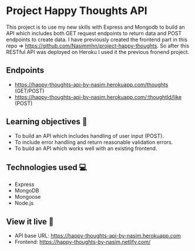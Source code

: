 # Project Happy Thoughts API

This project is to use my new skills with Express and Mongodb to build an API which includes both GET request endpoints to return data and POST endpoints to create data.
I have previously created the frontend part in this repo => https://github.com/Nasimmhn/project-happy-thoughts.
So after this RESTful API was deployed on Heroku I used it the previous fronend project.

## Endpoints
- https://happy-thoughts-api-by-nasim.herokuapp.com/thoughts (GET/POST)
- https://happy-thoughts-api-by-nasim.herokuapp.com/:thoughtId/like (POST)

## Learning objectives 🧠

* To build an API which includes handling of user input (POST).
* To include error handling and return reasonable validation errors.
* To build an API which works well with an existing frontend.

## Technologies used 💻
* Express
* MongoDB
* Mongoose
* Node.js

## View it live 🎯

* API base URL: https://happy-thoughts-api-by-nasim.herokuapp.com
* Frontend: https://happy-thoughts-by-nasim.netlify.com/
